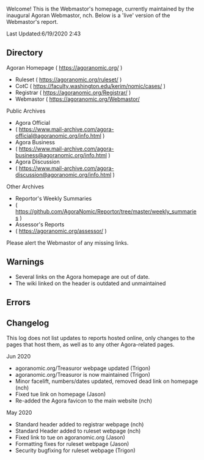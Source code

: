Welcome! This is the Webmastor's homepage, currently maintained by the inaugural Agoran Webmastor, nch. Below is a 'live' version of the Webmastor's report.

Last Updated:6/19/2020 2:43

Directory
-------------

Agoran Homepage ( https://agoranomic.org/ )
* Ruleset ( https://agoranomic.org/ruleset/ )
* CotC ( https://faculty.washington.edu/kerim/nomic/cases/ )
* Registrar ( https://agoranomic.org/Registrar/ )
* Webmastor ( https://agoranomic.org/Webmastor/

Public Archives
* Agora Official
* ( https://www.mail-archive.com/agora-official@agoranomic.org/info.html )
* Agora Business
* ( https://www.mail-archive.com/agora-business@agoranomic.org/info.html )
* Agora Discussion
* ( https://www.mail-archive.com/agora-discussion@agoranomic.org/info.html )

Other Archives
* Reportor's Weekly Summaries
* ( https://github.com/AgoraNomic/Reportor/tree/master/weekly_summaries )
* Assessor's Reports
* ( https://agoranomic.org/assessor/ )

Please alert the Webmastor of any missing links.

Warnings
--------------

- Several links on the Agora homepage are out of date.
- The wiki linked on the header is outdated and unmaintained

Errors
---------

Changelog
----------------

This log does not list updates to reports hosted online, only changes to the
pages that host them, as well as to any other Agora-related pages.

Jun 2020

- agoranomic.org/Treasuror webpage updated (Trigon)
- agoranomic.org/Treasuror is now maintained (Trigon)
- Minor facelift, numbers/dates updated, removed dead link on homepage (nch)
- Fixed tue link on homepage (Jason)
- Re-added the Agora favicon to the main website (nch)

May 2020

- Standard header added to registrar webpage (nch)
- Standard Header added to ruleset webpage (nch)
- Fixed link to tue on agoranomic.org (Jason)
- Formatting fixes for ruleset webpage (Jason)
- Security bugfixing for ruleset webpage (Trigon)

